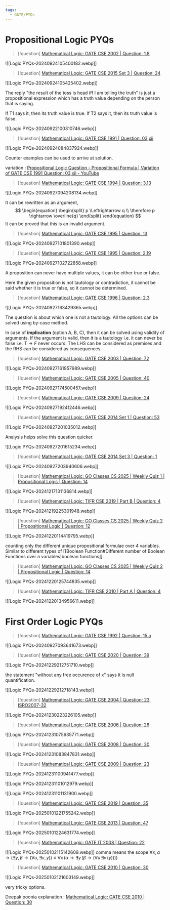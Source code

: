 ```yaml
---
tags:
  - GATE/PYQs
---
```

# Propositional Logic PYQs

> [!question] 
> [Mathematical Logic: GATE CSE 2002 | Question: 1.8](https://gateoverflow.in/812/gate-cse-2002-question-1-8)

![[Logic PYQs-20240924105400182.webp]]

> [!question] 
> [Mathematical Logic: GATE CSE 2015 Set 3 | Question: 24](https://gateoverflow.in/8427/gate-cse-2015-set-3-question-24)

![[Logic PYQs-20240924105425402.webp]]



The reply "the result of the toss is head iff I am telling the truth" is just a propositional expression which has a truth value depending on the person that is saying.

If T1 says it, then its truth value is true.
If T2 says it, then its truth value is false.

![[Logic PYQs-20240922100310746.webp]]


> [!question] 
> [Mathematical Logic: GATE CSE 1991 | Question: 03,xii](https://gateoverflow.in/526/gate-cse-1991-question-03-xii)

![[Logic PYQs-20240924084837924.webp]]

Counter examples can be used to arrive at solution.

variation : [Propositional Logic Question - Propositional Formula | Variation of GATE CSE 1991 Question: 03,xii - YouTube](https://www.youtube.com/watch?v=Bw5At8oLeRY)


> [!question] 
> [Mathematical Logic: GATE CSE 1994 | Question: 3.13](https://gateoverflow.in/2499/gate-cse-1994-question-3-13)

![[Logic PYQs-20240927094208134.webp]]

It can be rewritten as an argument,
$$
\begin{equation}
\begin{split}
p \Leftrightarrow q \\
\therefore p \rightarrow \overline{q}
\end{split}
\end{equation}
$$
It can be proved that this is an invalid argument.


> [!question] 
> [Mathematical Logic: GATE CSE 1995 | Question: 13](https://gateoverflow.in/2649/gate-cse-1995-question-13)

![[Logic PYQs-20240927101801390.webp]]


> [!question] 
> [Mathematical Logic: GATE CSE 1995 | Question: 2.19](https://gateoverflow.in/2631/gate-cse-1995-question-2-19)

![[Logic PYQs-20240927102722858.webp]]

A proposition can never have multiple values, it can be either true or false.

Here the given proposition is not tautology or contradiction, it cannot be said whether it is true or false, so it cannot be determined.

> [!question] 
> [Mathematical Logic: GATE CSE 1996 | Question: 2.3](https://gateoverflow.in/2732/gate-cse-1996-question-2-3)

![[Logic PYQs-20240927163429365.webp]]

The question is about which one is not a tautology. 
All the options can be solved using by-case method. 

In case of **implication** (option A, B, C), then it can be solved using validity of arguments.
If the argument is valid, then it is a tautology i.e. it can never be false i.e. $T \to F$ never occurs.
The LHS can be considered as premises and the RHS can be considered as consequences.


> [!question] 
> [Mathematical Logic: GATE CSE 2003 | Question: 72](https://gateoverflow.in/959/gate-cse-2003-question-72)

![[Logic PYQs-20240927161957989.webp]]


> [!question] 
> [Mathematical Logic: GATE CSE 2005 | Question: 40](https://gateoverflow.in/1165/gate-cse-2005-question-40)

![[Logic PYQs-20240927174500457.webp]]



> [!question] 
> [Mathematical Logic: GATE CSE 2009 | Question: 24](https://gateoverflow.in/801/gate-cse-2009-question-24)

![[Logic PYQs-20240927192412446.webp]]


> [!question] 
> [Mathematical Logic: GATE CSE 2014 Set 1 | Question: 53](https://gateoverflow.in/1933/gate-cse-2014-set-1-question-53)

![[Logic PYQs-20240927201035012.webp]]

Analysis helps solve this question quicker.


![[Logic PYQs-20240927201615234.webp]]


> [!question] 
> [Mathematical Logic: GATE CSE 2014 Set 3 | Question: 1](https://gateoverflow.in/2035/gate-cse-2014-set-3-question-1)

![[Logic PYQs-20240927203940606.webp]]


> [!question] 
> [Mathematical Logic: GO Classes CS 2025 | Weekly Quiz 1 | Propositional Logic | Question: 14](https://gateoverflow.in/373297/go-classes-cs-2025-weekly-quiz-1-propositional-logic-question-14)

![[Logic PYQs-20241217131136814.webp]]


> [!question] 
> [Mathematical Logic: TIFR CSE 2019 | Part B | Question: 4](https://gateoverflow.in/280491/tifr-cse-2019-part-b-question-4)

![[Logic PYQs-20241219225301948.webp]]


> [!question] 
> [Mathematical Logic: GO Classes CS 2025 | Weekly Quiz 2 | Propositional Logic | Question: 12](https://gateoverflow.in/400767/go-classes-cs-2025-weekly-quiz-2-propositional-logic-question-12)

![[Logic PYQs-20241220114419795.webp]]

counting only the different unique propositional formulae over 4 variables. Similar to different types of [[Boolean Function#Different number of Boolean Functions over $n$ variables|boolean functions]].


> [!question] 
> [Mathematical Logic: GO Classes CS 2025 | Weekly Quiz 2 | Propositional Logic | Question: 14](https://gateoverflow.in/400765/go-classes-cs-2025-weekly-quiz-2-propositional-logic-question-14)

![[Logic PYQs-20241220125744835.webp]]



> [!question] 
> [Mathematical Logic: TIFR CSE 2010 | Part A | Question: 4](https://gateoverflow.in/18212/tifr-cse-2010-part-a-question-4)

![[Logic PYQs-20241220134956611.webp]]




# First Order Logic PYQs

> [!question] 
> [Mathematical Logic: GATE CSE 1992 | Question: 15.a](https://gateoverflow.in/594/gate-cse-1992-question-15-a)

![[Logic PYQs-20240927093641673.webp]]



> [!question] 
> [Mathematical Logic: GATE CSE 2020 | Question: 39](https://gateoverflow.in/333192/gate-cse-2020-question-39)

![[Logic PYQs-20241229212751710.webp]]



the statement "without any free occurence of x" says it is null quantification.

![[Logic PYQs-20241229212718143.webp]]



> [!question] 
> [Mathematical Logic: GATE CSE 2004 | Question: 23, ISRO2007-32](https://gateoverflow.in/1020/gate-cse-2004-question-23-isro2007-32)

![[Logic PYQs-20241230223226105.webp]]


> [!question] 
> [Mathematical Logic: GATE CSE 2006 | Question: 26](https://gateoverflow.in/989/gate-cse-2006-question-26)

![[Logic PYQs-20241231075635771.webp]]


> [!question] 
> [Mathematical Logic: GATE CSE 2008 | Question: 30](https://gateoverflow.in/441/gate-cse-2008-question-30)

![[Logic PYQs-20241231083847831.webp]]


> [!question] 
> [Mathematical Logic: GATE CSE 2009 | Question: 23](https://gateoverflow.in/800/gate-cse-2009-question-23?show=404819#c404819)

![[Logic PYQs-20241231100941477.webp]]


![[Logic PYQs-20241231101012979.webp]]

![[Logic PYQs-20241231101131900.webp]]


> [!question] 
> [Mathematical Logic: GATE CSE 2019 | Question: 35](https://gateoverflow.in/302813/gate-cse-2019-question-35)

![[Logic PYQs-20250101221755242.webp]]



> [!question] 
> [Mathematical Logic: GATE CSE 2013 | Question: 47](https://gateoverflow.in/80/gate-cse-2013-question-47)

![[Logic PYQs-20250101224631774.webp]]


> [!question] 
> [Mathematical Logic: GATE IT 2008 | Question: 22](https://gateoverflow.in/3283/gate-it-2008-question-22)

![[Logic PYQs-20250102115142609.webp]]
comma means the scope
$\forall x, \alpha \rightarrow (\exists y, \beta \rightarrow (\forall u, \exists v, y)) \equiv \forall x\,(\alpha \rightarrow \exists y \,(\beta \rightarrow (\forall u \,\exists v \,(y))))$


> [!question] 
> [Mathematical Logic: GATE CSE 2010 | Question: 30](https://gateoverflow.in/1156/gate-cse-2010-question-30)

![[Logic PYQs-20250102121603149.webp]]

very tricky options.

Deepak poonia explanation : [Mathematical Logic: GATE CSE 2010 | Question: 30](https://gateoverflow.in/1156/gate-cse-2010-question-30?show=372968#c372968)

